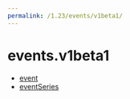 ```yaml
---
permalink: /1.23/events/v1beta1/
---
```


# events.v1beta1



* [event](event.md)
* [eventSeries](eventSeries.md)
